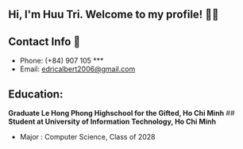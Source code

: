 ## Hi, I'm Huu Tri. Welcome to my profile! 🐻🌟
## Contact Info 🤙
- Phone: (+84) 907 105 ***
- Email: edricalbert2006@gmail.com
## Education:
**Graduate Le Hong Phong Highschool for the Gifted, Ho Chi Minh** ##
**Student at University of Information Technology, Ho Chi Minh**
- Major : Computer Science, Class of 2028
<!--
**teddy1610/teddy1610** is a ✨ _special_ ✨ repository because its `README.md` (this file) appears on your GitHub profile.

Here are some ideas to get you started:

- 🔭 I’m currently working on ...
- 🌱 I’m currently learning ...
- 👯 I’m looking to collaborate on ...
- 🤔 I’m looking for help with ...
- 💬 Ask me about ...
- 📫 How to reach me: ...
- 😄 Pronouns: ...
- ⚡ Fun fact: ...
-->
